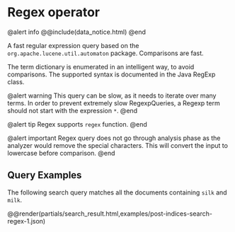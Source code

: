 # Regex operator

@alert info
@@include(data_notice.html) 
@end

A fast regular expression query based on the `org.apache.lucene.util.automaton`
package. Comparisons are fast.

The term dictionary is enumerated in an intelligent way, to avoid comparisons.
The supported syntax is documented in the Java RegExp class.

@alert warning
This query can be slow, as it needs to iterate over many terms. In order to
prevent extremely slow RegexpQueries, a Regexp term should not start with the
expression <code>*</code>.
@end

@alert tip
Regex supports <code>regex</code> function.
@end

@alert important
Regex query does not go through analysis phase as the analyzer would remove the
special characters. This will convert the input to lowercase before comparison.
@end

## Query Examples

The following search query matches all the documents containing `silk` and `milk`.

@@render(partials/search_result.html,examples/post-indices-search-regex-1.json)
